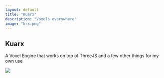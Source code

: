 ```yaml
---
layout: default
title: "Kuarx"
description: "Voxels everywhere"
image: "krx.png"
---
```


## Kuarx

A Voxel Engine that works on top of ThreeJS and a few other things for my own use

<img src="./img/misc/screenshot/kuarx-vx6-alpha.png" class="center">
